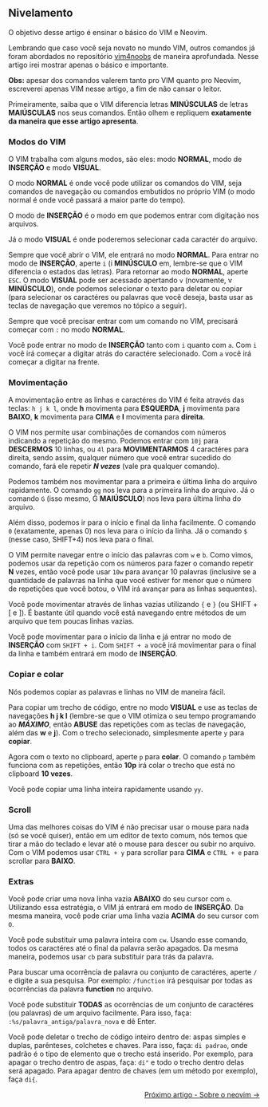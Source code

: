 ## Nivelamento

O objetivo desse artigo é ensinar o básico do VIM e Neovim.

Lembrando que caso você seja novato no mundo VIM, outros comandos já foram abordados no repositório [vim4noobs](https://github.com/luanmateuz/vim4noobs) de maneira aprofundada. Nesse artigo irei mostrar apenas o básico e importante.

**Obs:** apesar dos comandos valerem tanto pro VIM quanto pro Neovim, escreverei apenas VIM nesse artigo, a fim de não cansar o leitor.

Primeiramente, saiba que o VIM diferencia letras **MINÚSCULAS** de letras **MAIÚSCULAS** nos seus comandos. Então olhem e repliquem **exatamente da maneira que esse artigo apresenta**.

### Modos do VIM

O VIM trabalha com alguns modos, são eles: modo **NORMAL**, modo de **INSERÇÃO** e modo **VISUAL**.

O modo **NORMAL** é onde você pode utilizar os comandos do VIM, seja comandos de navegação ou comandos embutidos no próprio VIM (o modo normal é onde você passará a maior parte do tempo).

O modo de **INSERÇÃO** é o modo em que podemos entrar com digitação nos arquivos.

Já o modo **VISUAL** é onde poderemos selecionar cada caractér do arquivo.

Sempre que você abrir o VIM, ele entrará no modo **NORMAL**. Para entrar no modo de **INSERÇÃO**, aperte `i` (i **MINÚSCULO** em, lembre-se que o VIM diferencia o estados das letras). Para retornar ao modo **NORMAL**, aperte `ESC`. O modo **VISUAL** pode ser acessado apertando `v` (novamente, v **MINÚSCULO**), onde podemos selecionar o texto para deletar ou copiar (para selecionar os caractéres ou palavras que você deseja, basta usar as teclas de navegação que veremos no tópico a seguir).

Sempre que você precisar entrar com um comando no VIM, precisará começar com `:` no modo **NORMAL**.

Você pode entrar no modo de **INSERÇÃO** tanto com `i` quanto com `a`. Com `i` você irá começar a digitar atrás do caractére selecionado. Com `a` você irá começar a digitar na frente.

### Movimentação

A movimentação entre as linhas e caractéres do VIM é feita através das teclas: `h j k l`, onde **h** movimenta para **ESQUERDA**, **j** movimenta para **BAIXO**, **k** movimenta para **CIMA** e **l** movimenta para **direita**.

O VIM nos permite usar combinações de comandos com números indicando a repetição do mesmo. Podemos entrar com `10j` para **DESCERMOS** 10 linhas, ou `4l` para **MOVIMENTARMOS** 4 caractéres para direita, sendo assim, qualquer número que você entrar sucedido do comando, fará ele repetir ***N vezes*** (vale pra qualquer comando).

Podemos também nos movimentar para a primeira e última linha do arquivo rapidamente. O comando `gg` nos leva para a primeira linha do arquivo. Já o comando `G` (isso mesmo, G **MAIÚSCULO**) nos leva para última linha do arquivo.

Além disso, podemos ir para o início e final da linha facilmente. O comando `0` (exatamente, apenas 0) nos leva para o início da linha. Já o comando `$` (nesse caso, SHIFT+4) nos leva para o final.

O VIM permite navegar entre o início das palavras com `w` e `b`. Como vimos, podemos usar da repetição com os números para fazer o comando repetir **N** vezes, então você pode usar `10w` para avançar 10 palavras (inclusive se a quantidade de palavras na linha que você estiver for menor que o número de repetições que você botou, o VIM irá avançar para as linhas sequentes).

Você pode movimentar através de linhas vazias utilizando `{` e `}` (ou SHIFT + [ e ]). É bastante útil quando você está navegando entre métodos de um arquivo que tem poucas linhas vazias.

Você pode movimentar para o início da linha e já entrar no modo de **INSERÇÃO** com `SHIFT + i`. Com `SHIFT + a` você irá movimentar para o final da linha e também entrará em modo de **INSERÇÃO**.

### Copiar e colar

Nós podemos copiar as palavras e linhas no VIM de maneira fácil.

Para copiar um trecho de código, entre no modo **VISUAL** e use as teclas de navegações **h j k l** (lembre-se que o VIM otimiza o seu tempo programando ao ***MÁXIMO***, então **ABUSE** das repetições com as teclas de navegação, além das **w** e **j**). Com o trecho selecionado, simplesmente aperte `y` para **copiar**.

Agora com o texto no clipboard, aperte `p` para **colar**. O comando `p` também funciona com as repetições, então **10p** irá colar o trecho que está no clipboard **10 vezes**.

Você pode copiar uma linha inteira rapidamente usando `yy`.

### Scroll

Uma das melhores coisas do VIM é não precisar usar o mouse para nada (só se você quiser), então em um editor de texto comum, nós temos que tirar a mão do teclado e levar até o mouse para descer ou subir no arquivo. Com o VIM podemos usar `CTRL + y` para scrollar para **CIMA** e `CTRL + e` para scrollar para **BAIXO**.

### Extras

Você pode criar uma nova linha vazia **ABAIXO** do seu cursor com `o`. Utilizando essa estratégia, o VIM já entrará em modo de **INSERÇÃO**. Da mesma maneira, você pode criar uma linha vazia **ACIMA** do seu cursor com `O`.

Você pode substituir uma palavra inteira com `cw`. Usando esse comando, todos os caractéres até o final da palavra serão apagados. Da mesma maneira, podemos usar `cb` para substituir para trás da palavra.

Para buscar uma ocorrência de palavra ou conjunto de caractéres, aperte `/` e digite a sua pesquisa. Por exemplo: `/function` irá pesquisar por todas as ocorrências da palavra **function** no arquivo.

Você pode substituir **TODAS** as ocorrências de um conjunto de caractéres (ou palavras) de um arquivo facilmente. Para isso, faça: `:%s/palavra_antiga/palavra_nova` e dê Enter.

Você pode deletar o trecho de código inteiro dentro de: aspas simples e duplas, parênteses, colchetes e chaves. Para isso, faça: `di padrao`, onde padrão é o tipo de elemento que o trecho está inserido. Por exemplo, para apagar o trecho dentro de aspas, faça: `di"` e todo o trecho dentro delas será apagado. Para apagar dentro de chaves (em um método por exemplo), faça `di{`.

<p align="right">
    <a href="../01-introducao/sobre-o-neovim.md">Próximo artigo - Sobre o neovim -></a>
</p>
